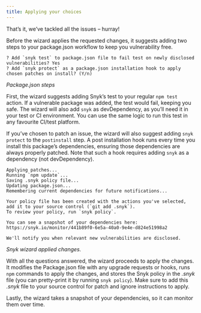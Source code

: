 ```yaml
---
title: Applying your choices
---
```


That’s it, we’ve tackled all the issues – hurray!

Before the wizard applies the requested changes, it suggests adding two steps to your package.json workflow to keep you vulnerability free.

```console
? Add `snyk test` to package.json file to fail test on newly disclosed vulnerabilities? Yes
? Add `snyk protect` as a package.json installation hook to apply chosen patches on install? (Y/n)
```
_Package.json steps_

First, the wizard suggests adding Snyk’s test to your regular `npm test` action. If a vulnerable package was added, the test would fail, keeping you safe. The wizard will also add `snyk` as devDependency, as you’ll need it in your test or CI environment. You can use the same logic to run this test in any favourite CI/test platform.

If you’ve chosen to patch an issue, the wizard will also suggest adding `snyk protect` to the `postinstall` step. A post installation hook runs every time you install this package’s dependencies, ensuring those dependencies are always properly patched. Note that such a hook requires adding `snyk` as a dependency (not devDependency).

```console
Applying patches...
Running `npm update`...
Saving .snyk policy file...
Updating package.json...
Remembering current dependencies for future notifications...

Your policy file has been created with the actions you've selected, add it to your source control (`git add .snyk`).
To review your policy, run `snyk policy`.

You can see a snapshot of your dependencies here:
https://snyk.io/monitor/441b89f0-6e5a-40a0-9e4e-d824e51998a2

We'll notify you when relevant new vulnerabilities are disclosed.
```
_Snyk wizard applied changes._

With all the questions answered, the wizard proceeds to apply the changes. It modifies the Package.json file with any upgrade requests or hooks, runs `npm` commands to apply the changes, and stores the Snyk policy in the _.snyk_ file (you can pretty-print it by running `snyk policy`). Make sure to add this _.snyk_ file to your source control for patch and ignore instructions to apply.

Lastly, the wizard takes a snapshot of your dependencies, so it can monitor them over time.
